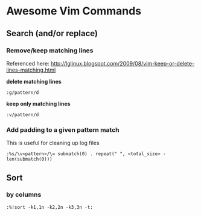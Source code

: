 # Awesome Vim Commands

## Search (and/or replace)

### Remove/keep matching lines
Referenced here: http://lglinux.blogspot.com/2009/08/vim-keep-or-delete-lines-matching.html

__delete matching lines__

	:g/pattern/d

__keep only matching lines__

	:v/pattern/d

### Add padding to a given pattern match

This is useful for cleaning up log files

	:%s/\v<pattern>/\= submatch(0) . repeat(" ", <total_size> - len(submatch(0)))

## Sort

### by columns
	:%!sort -k1,1n -k2,2n -k3,3n -t: